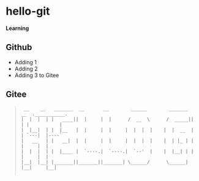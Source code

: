# hello-git

**Learning**

##  Github

- Adding 1 
- Adding 2
- Adding 3 to Gitee

## Gitee

> ```
>  __    __   _______  __       __        ______        _______  __  .___________.
> |  |  |  | |   ____||  |     |  |      /  __  \      /  _____||  | |           |
> |  |__|  | |  |__   |  |     |  |     |  |  |  |    |  |  __  |  | `---|  |----`
> |   __   | |   __|  |  |     |  |     |  |  |  |    |  | |_ | |  |     |  |     
> |  |  |  | |  |____ |  `----.|  `----.|  `--'  |    |  |__| | |  |     |  |     
> |__|  |__| |_______||_______||_______| \______/      \______| |__|     |__|     
>                                                                                 
> ```